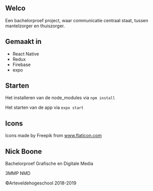 ## Welco

Een bachelorproef project, waar communicatie centraal staat, tussen mantelzorger en thuiszorger.

## Gemaakt in

- React Native
- Redux
- Firebase
- expo

## Starten

Het installeren van de node_modules via `npm install`

Het starten van de app via `expo start`

## Icons

Icons made by Freepik from www.flaticon.com   

## Nick Boone

Bachelorproef Grafische en Digitale Media

3MMP NMD

©Arteveldehogeschool 2018-2019


